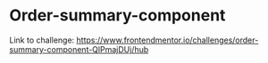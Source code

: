 # Order-summary-component
Link to challenge: 
https://www.frontendmentor.io/challenges/order-summary-component-QlPmajDUj/hub
